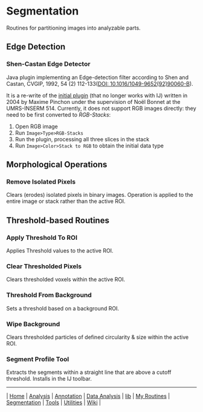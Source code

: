 # Segmentation

Routines for partitioning images into analyzable parts.


## Edge Detection

### Shen-Castan Edge Detector
Java plugin implementing an Edge-detection filter according to Shen and Castan, CVGIP,
1992, 54 (2)
112-133([DOI: 10.1016/1049-9652(92)90060-B](http://dx.doi.org/10.1016/1049-9652(92)90060-B)).

It is a re-write of the
[initial plugin](http://imagej.nih.gov/ij/plugins/inserm514/Documentation/Shen_Castan_514/Shen_Castan_514.html)
(that no longer works with IJ) written in 2004 by Maxime Pinchon under the supervision of
Noël Bonnet at the UMRS-INSERM 514. Currently, it does not support RGB images directly:
they need to be first  converted to _RGB-Stacks_:

1. Open RGB image
2. Run `Image>Type>RGB-Stacks`
3. Run the plugin, processing all three slices in the stack
4. Run `Image>Color>Stack to RGB` to obtain the initial data type


## Morphological Operations

### Remove Isolated Pixels
Clears (erodes) isolated pixels in binary images. Operation is applied to the entire image
or stack rather than the active ROI.


## Threshold-based Routines

### Apply Threshold To ROI
Applies Threshold values to the active ROI.

### Clear Thresholded Pixels
Clears thresholded voxels within the active ROI.

### Threshold From Background
Sets a threshold based on a background ROI.

### Wipe Background
Clears thresholded particles of defined circularity & size within the active ROI.

### Segment Profile Tool
Extracts the segments within a straight line that are above a cutoff threshold. Installs
in the IJ toolbar.



------
| [Home] | [Analysis] | [Annotation] | [Data Analysis] | [lib] | [My Routines] | [Segmentation] | [Tools] | [Utilities] | [Wiki] |

[Home]: https://github.com/tferr/Scripts
[Analysis]: https://github.com/tferr/Scripts/tree/master/BAR/src/main/resources/scripts/BAR/Analysis
[Annotation]: https://github.com/tferr/Scripts/tree/master/BAR/src/main/resources/scripts/BAR/Annotation
[Data Analysis]: https://github.com/tferr/Scripts/tree/master/BAR/src/main/resources/scripts/BAR/Data_Analysis
[lib]: https://github.com/tferr/Scripts/tree/master//BAR/src/main/resources/scripts/BAR/lib
[My Routines]: https://github.com/tferr/Scripts/tree/master/BAR/src/main/resources/scripts/BAR/My_Routines
[Segmentation]: https://github.com/tferr/Scripts/tree/master/BAR/src/main/resources/scripts/BAR/Segmentation
[Tools]: https://github.com/tferr/Scripts/tree/master//BAR/src/main/resources/scripts/BAR/tools
[Utilities]: https://github.com/tferr/Scripts/tree/master//BAR/src/main/resources/scripts/BAR/Utilities
[Wiki]: https://imagej.net/BAR
 